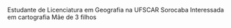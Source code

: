 Estudante de Licenciatura em Geografia na UFSCAR Sorocaba
Interessada em cartografia
Mãe de 3 filhos
